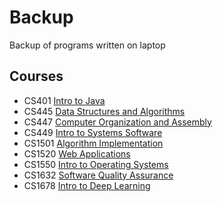 # Backup
Backup of programs written on laptop
## Courses
- CS401 [Intro to Java](https://github.com/nicholaszullo/Backup/tree/master/401)
- CS445 [Data Structures and Algorithms](https://github.com/nicholaszullo/Backup/tree/master/445)
- CS447 [Computer Organization and Assembly](https://github.com/nicholaszullo/Backup/tree/master/447)
- CS449 [Intro to Systems Software](https://github.com/nicholaszullo/Backup/tree/master/449)
- CS1501 [Algorithm Implementation](https://github.com/nicholaszullo/Backup/tree/master/1501)
- CS1520 [Web Applications](https://github.com/nicholaszullo/Backup/tree/master/1520)
- CS1550 [Intro to Operating Systems](https://github.com/nicholaszullo/Backup/tree/master/1550)
- CS1632 [Software Quality Assurance](https://github.com/nicholaszullo/Backup/tree/master/1632)
- CS1678 [Intro to Deep Learning](https://github.com/nicholaszullo/Backup/tree/master/1678)
